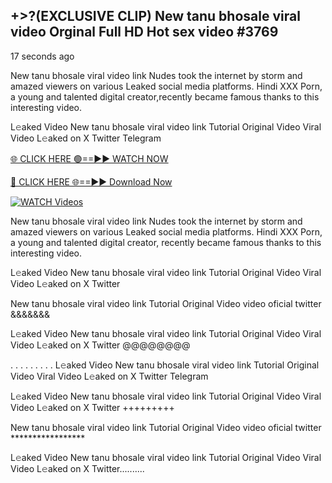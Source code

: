 ## +>?(EXCLUSIVE CLIP) New tanu bhosale viral video Orginal Full HD Hot sex video #3769

17 seconds ago

New tanu bhosale viral video link Nudes took the internet by storm and amazed viewers on various Leaked social media platforms. Hindi XXX Porn, a young and talented digital creator,recently became famous thanks to this interesting video.

L𝚎aked Video New tanu bhosale viral video link Tutorial Original Video Viral Video L𝚎aked on X Twitter Telegram

[🌐 CLICK HERE 🟢==►► WATCH NOW](https://dekho-ki-hoy-07-2k25.blogspot.com/2025/01/viral-tv.html)

[🔴 CLICK HERE 🌐==►► Download Now](https://dekho-ki-hoy-07-2k25.blogspot.com/2025/01/viral-tv.html)

[![WATCH Videos](https://i.imgur.com/KtWmlQT.gif)](https://dekho-ki-hoy-07-2k25.blogspot.com/2025/01/viral-tv.html)

New tanu bhosale viral video link Nudes took the internet by storm and amazed viewers on various Leaked social media platforms. Hindi XXX Porn, a young and talented digital creator, recently became famous thanks to this interesting video.

L𝚎aked Video New tanu bhosale viral video link Tutorial Original Video Viral Video L𝚎aked on X Twitter

New tanu bhosale viral video link Tutorial Original Video video oficial twitter &&&&&&&

L𝚎aked Video New tanu bhosale viral video link Tutorial Original Video Viral Video L𝚎aked on X Twitter @@@@@@@@

. . . . . . . . . L𝚎aked Video New tanu bhosale viral video link Tutorial Original Video Viral Video L𝚎aked on X Twitter Telegram

L𝚎aked Video New tanu bhosale viral video link Tutorial Original Video Viral Video L𝚎aked on X Twitter +++++++++

New tanu bhosale viral video link Tutorial Original Video video oficial twitter *****************

L𝚎aked Video New tanu bhosale viral video link Tutorial Original Video Viral Video L𝚎aked on X Twitter..........
